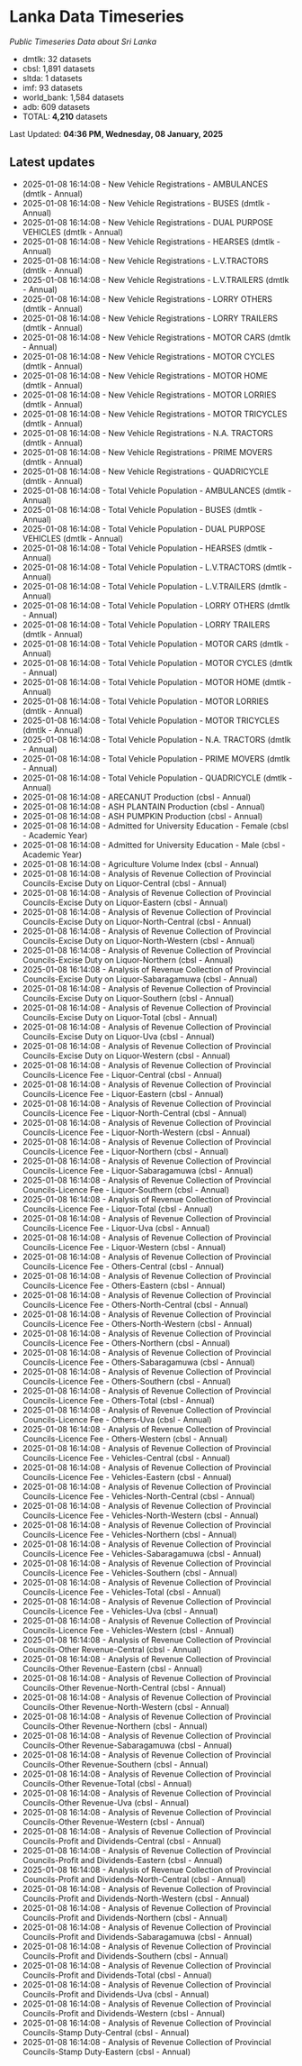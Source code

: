 # Lanka Data Timeseries
*Public Timeseries Data about Sri Lanka*

* dmtlk: 32 datasets
* cbsl: 1,891 datasets
* sltda: 1 datasets
* imf: 93 datasets
* world_bank: 1,584 datasets
* adb: 609 datasets
* TOTAL: **4,210** datasets

Last Updated: **04:36 PM, Wednesday, 08 January, 2025**

## Latest updates

* 2025-01-08 16:14:08 - New Vehicle Registrations - AMBULANCES (dmtlk - Annual)
* 2025-01-08 16:14:08 - New Vehicle Registrations - BUSES (dmtlk - Annual)
* 2025-01-08 16:14:08 - New Vehicle Registrations - DUAL PURPOSE VEHICLES (dmtlk - Annual)
* 2025-01-08 16:14:08 - New Vehicle Registrations - HEARSES (dmtlk - Annual)
* 2025-01-08 16:14:08 - New Vehicle Registrations - L.V.TRACTORS (dmtlk - Annual)
* 2025-01-08 16:14:08 - New Vehicle Registrations - L.V.TRAILERS (dmtlk - Annual)
* 2025-01-08 16:14:08 - New Vehicle Registrations - LORRY OTHERS (dmtlk - Annual)
* 2025-01-08 16:14:08 - New Vehicle Registrations - LORRY TRAILERS (dmtlk - Annual)
* 2025-01-08 16:14:08 - New Vehicle Registrations - MOTOR CARS (dmtlk - Annual)
* 2025-01-08 16:14:08 - New Vehicle Registrations - MOTOR CYCLES (dmtlk - Annual)
* 2025-01-08 16:14:08 - New Vehicle Registrations - MOTOR HOME (dmtlk - Annual)
* 2025-01-08 16:14:08 - New Vehicle Registrations - MOTOR LORRIES (dmtlk - Annual)
* 2025-01-08 16:14:08 - New Vehicle Registrations - MOTOR TRICYCLES (dmtlk - Annual)
* 2025-01-08 16:14:08 - New Vehicle Registrations - N.A. TRACTORS (dmtlk - Annual)
* 2025-01-08 16:14:08 - New Vehicle Registrations - PRIME MOVERS (dmtlk - Annual)
* 2025-01-08 16:14:08 - New Vehicle Registrations - QUADRICYCLE (dmtlk - Annual)
* 2025-01-08 16:14:08 - Total Vehicle Population - AMBULANCES (dmtlk - Annual)
* 2025-01-08 16:14:08 - Total Vehicle Population - BUSES (dmtlk - Annual)
* 2025-01-08 16:14:08 - Total Vehicle Population - DUAL PURPOSE VEHICLES (dmtlk - Annual)
* 2025-01-08 16:14:08 - Total Vehicle Population - HEARSES (dmtlk - Annual)
* 2025-01-08 16:14:08 - Total Vehicle Population - L.V.TRACTORS (dmtlk - Annual)
* 2025-01-08 16:14:08 - Total Vehicle Population - L.V.TRAILERS (dmtlk - Annual)
* 2025-01-08 16:14:08 - Total Vehicle Population - LORRY OTHERS (dmtlk - Annual)
* 2025-01-08 16:14:08 - Total Vehicle Population - LORRY TRAILERS (dmtlk - Annual)
* 2025-01-08 16:14:08 - Total Vehicle Population - MOTOR CARS (dmtlk - Annual)
* 2025-01-08 16:14:08 - Total Vehicle Population - MOTOR CYCLES (dmtlk - Annual)
* 2025-01-08 16:14:08 - Total Vehicle Population - MOTOR HOME (dmtlk - Annual)
* 2025-01-08 16:14:08 - Total Vehicle Population - MOTOR LORRIES (dmtlk - Annual)
* 2025-01-08 16:14:08 - Total Vehicle Population - MOTOR TRICYCLES (dmtlk - Annual)
* 2025-01-08 16:14:08 - Total Vehicle Population - N.A. TRACTORS (dmtlk - Annual)
* 2025-01-08 16:14:08 - Total Vehicle Population - PRIME MOVERS (dmtlk - Annual)
* 2025-01-08 16:14:08 - Total Vehicle Population - QUADRICYCLE (dmtlk - Annual)
* 2025-01-08 16:14:08 - ARECANUT Production (cbsl - Annual)
* 2025-01-08 16:14:08 - ASH PLANTAIN Production (cbsl - Annual)
* 2025-01-08 16:14:08 - ASH PUMPKIN Production (cbsl - Annual)
* 2025-01-08 16:14:08 - Admitted for University Education - Female (cbsl - Academic Year)
* 2025-01-08 16:14:08 - Admitted for University Education - Male (cbsl - Academic Year)
* 2025-01-08 16:14:08 - Agriculture Volume Index (cbsl - Annual)
* 2025-01-08 16:14:08 - Analysis of Revenue Collection of Provincial Councils-Excise Duty on Liquor-Central (cbsl - Annual)
* 2025-01-08 16:14:08 - Analysis of Revenue Collection of Provincial Councils-Excise Duty on Liquor-Eastern (cbsl - Annual)
* 2025-01-08 16:14:08 - Analysis of Revenue Collection of Provincial Councils-Excise Duty on Liquor-North-Central (cbsl - Annual)
* 2025-01-08 16:14:08 - Analysis of Revenue Collection of Provincial Councils-Excise Duty on Liquor-North-Western (cbsl - Annual)
* 2025-01-08 16:14:08 - Analysis of Revenue Collection of Provincial Councils-Excise Duty on Liquor-Northern (cbsl - Annual)
* 2025-01-08 16:14:08 - Analysis of Revenue Collection of Provincial Councils-Excise Duty on Liquor-Sabaragamuwa (cbsl - Annual)
* 2025-01-08 16:14:08 - Analysis of Revenue Collection of Provincial Councils-Excise Duty on Liquor-Southern (cbsl - Annual)
* 2025-01-08 16:14:08 - Analysis of Revenue Collection of Provincial Councils-Excise Duty on Liquor-Total (cbsl - Annual)
* 2025-01-08 16:14:08 - Analysis of Revenue Collection of Provincial Councils-Excise Duty on Liquor-Uva (cbsl - Annual)
* 2025-01-08 16:14:08 - Analysis of Revenue Collection of Provincial Councils-Excise Duty on Liquor-Western (cbsl - Annual)
* 2025-01-08 16:14:08 - Analysis of Revenue Collection of Provincial Councils-Licence Fee - Liquor-Central (cbsl - Annual)
* 2025-01-08 16:14:08 - Analysis of Revenue Collection of Provincial Councils-Licence Fee - Liquor-Eastern (cbsl - Annual)
* 2025-01-08 16:14:08 - Analysis of Revenue Collection of Provincial Councils-Licence Fee - Liquor-North-Central (cbsl - Annual)
* 2025-01-08 16:14:08 - Analysis of Revenue Collection of Provincial Councils-Licence Fee - Liquor-North-Western (cbsl - Annual)
* 2025-01-08 16:14:08 - Analysis of Revenue Collection of Provincial Councils-Licence Fee - Liquor-Northern (cbsl - Annual)
* 2025-01-08 16:14:08 - Analysis of Revenue Collection of Provincial Councils-Licence Fee - Liquor-Sabaragamuwa (cbsl - Annual)
* 2025-01-08 16:14:08 - Analysis of Revenue Collection of Provincial Councils-Licence Fee - Liquor-Southern (cbsl - Annual)
* 2025-01-08 16:14:08 - Analysis of Revenue Collection of Provincial Councils-Licence Fee - Liquor-Total (cbsl - Annual)
* 2025-01-08 16:14:08 - Analysis of Revenue Collection of Provincial Councils-Licence Fee - Liquor-Uva (cbsl - Annual)
* 2025-01-08 16:14:08 - Analysis of Revenue Collection of Provincial Councils-Licence Fee - Liquor-Western (cbsl - Annual)
* 2025-01-08 16:14:08 - Analysis of Revenue Collection of Provincial Councils-Licence Fee - Others-Central (cbsl - Annual)
* 2025-01-08 16:14:08 - Analysis of Revenue Collection of Provincial Councils-Licence Fee - Others-Eastern (cbsl - Annual)
* 2025-01-08 16:14:08 - Analysis of Revenue Collection of Provincial Councils-Licence Fee - Others-North-Central (cbsl - Annual)
* 2025-01-08 16:14:08 - Analysis of Revenue Collection of Provincial Councils-Licence Fee - Others-North-Western (cbsl - Annual)
* 2025-01-08 16:14:08 - Analysis of Revenue Collection of Provincial Councils-Licence Fee - Others-Northern (cbsl - Annual)
* 2025-01-08 16:14:08 - Analysis of Revenue Collection of Provincial Councils-Licence Fee - Others-Sabaragamuwa (cbsl - Annual)
* 2025-01-08 16:14:08 - Analysis of Revenue Collection of Provincial Councils-Licence Fee - Others-Southern (cbsl - Annual)
* 2025-01-08 16:14:08 - Analysis of Revenue Collection of Provincial Councils-Licence Fee - Others-Total (cbsl - Annual)
* 2025-01-08 16:14:08 - Analysis of Revenue Collection of Provincial Councils-Licence Fee - Others-Uva (cbsl - Annual)
* 2025-01-08 16:14:08 - Analysis of Revenue Collection of Provincial Councils-Licence Fee - Others-Western (cbsl - Annual)
* 2025-01-08 16:14:08 - Analysis of Revenue Collection of Provincial Councils-Licence Fee - Vehicles-Central (cbsl - Annual)
* 2025-01-08 16:14:08 - Analysis of Revenue Collection of Provincial Councils-Licence Fee - Vehicles-Eastern (cbsl - Annual)
* 2025-01-08 16:14:08 - Analysis of Revenue Collection of Provincial Councils-Licence Fee - Vehicles-North-Central (cbsl - Annual)
* 2025-01-08 16:14:08 - Analysis of Revenue Collection of Provincial Councils-Licence Fee - Vehicles-North-Western (cbsl - Annual)
* 2025-01-08 16:14:08 - Analysis of Revenue Collection of Provincial Councils-Licence Fee - Vehicles-Northern (cbsl - Annual)
* 2025-01-08 16:14:08 - Analysis of Revenue Collection of Provincial Councils-Licence Fee - Vehicles-Sabaragamuwa (cbsl - Annual)
* 2025-01-08 16:14:08 - Analysis of Revenue Collection of Provincial Councils-Licence Fee - Vehicles-Southern (cbsl - Annual)
* 2025-01-08 16:14:08 - Analysis of Revenue Collection of Provincial Councils-Licence Fee - Vehicles-Total (cbsl - Annual)
* 2025-01-08 16:14:08 - Analysis of Revenue Collection of Provincial Councils-Licence Fee - Vehicles-Uva (cbsl - Annual)
* 2025-01-08 16:14:08 - Analysis of Revenue Collection of Provincial Councils-Licence Fee - Vehicles-Western (cbsl - Annual)
* 2025-01-08 16:14:08 - Analysis of Revenue Collection of Provincial Councils-Other Revenue-Central (cbsl - Annual)
* 2025-01-08 16:14:08 - Analysis of Revenue Collection of Provincial Councils-Other Revenue-Eastern (cbsl - Annual)
* 2025-01-08 16:14:08 - Analysis of Revenue Collection of Provincial Councils-Other Revenue-North-Central (cbsl - Annual)
* 2025-01-08 16:14:08 - Analysis of Revenue Collection of Provincial Councils-Other Revenue-North-Western (cbsl - Annual)
* 2025-01-08 16:14:08 - Analysis of Revenue Collection of Provincial Councils-Other Revenue-Northern (cbsl - Annual)
* 2025-01-08 16:14:08 - Analysis of Revenue Collection of Provincial Councils-Other Revenue-Sabaragamuwa (cbsl - Annual)
* 2025-01-08 16:14:08 - Analysis of Revenue Collection of Provincial Councils-Other Revenue-Southern (cbsl - Annual)
* 2025-01-08 16:14:08 - Analysis of Revenue Collection of Provincial Councils-Other Revenue-Total (cbsl - Annual)
* 2025-01-08 16:14:08 - Analysis of Revenue Collection of Provincial Councils-Other Revenue-Uva (cbsl - Annual)
* 2025-01-08 16:14:08 - Analysis of Revenue Collection of Provincial Councils-Other Revenue-Western (cbsl - Annual)
* 2025-01-08 16:14:08 - Analysis of Revenue Collection of Provincial Councils-Profit and Dividends-Central (cbsl - Annual)
* 2025-01-08 16:14:08 - Analysis of Revenue Collection of Provincial Councils-Profit and Dividends-Eastern (cbsl - Annual)
* 2025-01-08 16:14:08 - Analysis of Revenue Collection of Provincial Councils-Profit and Dividends-North-Central (cbsl - Annual)
* 2025-01-08 16:14:08 - Analysis of Revenue Collection of Provincial Councils-Profit and Dividends-North-Western (cbsl - Annual)
* 2025-01-08 16:14:08 - Analysis of Revenue Collection of Provincial Councils-Profit and Dividends-Northern (cbsl - Annual)
* 2025-01-08 16:14:08 - Analysis of Revenue Collection of Provincial Councils-Profit and Dividends-Sabaragamuwa (cbsl - Annual)
* 2025-01-08 16:14:08 - Analysis of Revenue Collection of Provincial Councils-Profit and Dividends-Southern (cbsl - Annual)
* 2025-01-08 16:14:08 - Analysis of Revenue Collection of Provincial Councils-Profit and Dividends-Total (cbsl - Annual)
* 2025-01-08 16:14:08 - Analysis of Revenue Collection of Provincial Councils-Profit and Dividends-Uva (cbsl - Annual)
* 2025-01-08 16:14:08 - Analysis of Revenue Collection of Provincial Councils-Profit and Dividends-Western (cbsl - Annual)
* 2025-01-08 16:14:08 - Analysis of Revenue Collection of Provincial Councils-Stamp Duty-Central (cbsl - Annual)
* 2025-01-08 16:14:08 - Analysis of Revenue Collection of Provincial Councils-Stamp Duty-Eastern (cbsl - Annual)